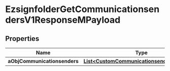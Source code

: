 

# EzsignfolderGetCommunicationsendersV1ResponseMPayload

## Properties

Name | Type | Description | Notes
------------ | ------------- | ------------- | -------------
**aObjCommunicationsenders** | [**List&lt;CustomCommunicationsenderResponse&gt;**](CustomCommunicationsenderResponse.md) |  | 




